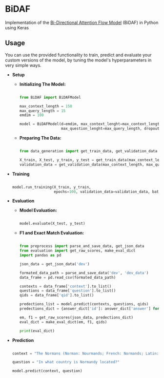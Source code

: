 # BiDAF
Implementation of the [Bi-Directional Attention Flow Model](https://arxiv.org/abs/1611.01603) (BiDAF) in Python using Keras

## Usage
You can use the provided functionality to train, predict and evaluate your custom versions of the model, by tuning the model's hyperparameters in very simple ways.

- **Setup**
  - **Initializing The Model:**

    ```python

    from BiDAF import BiDAFModel

    max_context_length = 150
    max_query_length = 15
    emdim = 100

    model = BiDAFModel(d=emdim, max_context_lenght=max_context_length,
                       max_question_lenght=max_query_length, dropout=0.4, learning_rate=0.05)

    ```
  
  - **Preparing The Data:**

    ```python

    from data_generation import get_train_data, get_validation_data

    X_train, X_test, y_train, y_test = get_train_data(max_context_length, max_query_length)
    validation_data = get_validation_data(max_context_length, max_query_length)

    ```
    
    
 - **Training**
    ```python
    
    model.run_training(X_train, y_train,
                       epochs=100, validation_data=validation_data, batch_size=64)  
    
    ```
    
    
  - **Evaluation**
    - **Model Evaluation:**
      ```python

      model.evaluate(X_test, y_test) 

      ```
    
    - **F1 and Exact Match Evaluation:**
      ```python

      from preprocess import parse_and_save_data, get_json_data
      from evaluation import get_raw_scores, make_eval_dict
      import pandas as pd
      
      json_data = get_json_data('dev')

      formated_data_path = parse_and_save_data('dev', 'dev_data')
      data_frame = pd.read_csv(formated_data_path)

      contexts = data_frame['context'].to_list()
      questions = data_frame['question'].to_list()
      qids = data_frame['qid'].to_list()

      predections_list = model.predict(contexts, questions, qids)
      predections_dict = {answer_dict['id']: answer_dict['answer'] for answer_dict in predections_list}

      em, f1 = get_raw_scores(json_data, predections_dict)
      eval_dict = make_eval_dict(em, f1, qids)

      print(eval_dict)

      ```
    
    
  - **Prediction**
    ```python
    
    context = "The Normans (Norman: Nourmands; French: Normands; Latin: Normanni) were the people who in the 10th and 11th centuries gave their name to Normandy, a region in France. They were descended from Norse ("Norman" comes from "Norseman") raiders and pirates from Denmark, Iceland and Norway who, under their leader Rollo, agreed to swear fealty to King Charles III of West Francia. Through generations of assimilation and mixing with the native Frankish and Roman-Gaulish populations, their descendants would gradually merge with the Carolingian-based cultures of West Francia. The distinct cultural and ethnic identity of the Normans emerged initially in the first half of the 10th century, and it continued to evolve over the succeeding centuries."
    
    question = "In what country is Normandy located?"

    model.predict(context, question)
    
    ```
